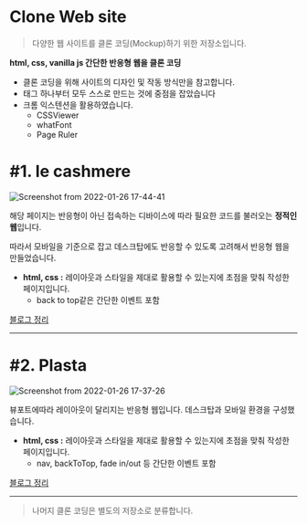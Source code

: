 # Clone Web site

> 다양한 웹 사이트를 클론 코딩(Mockup)하기 위한 저장소입니다.

**html, css, vanilla js 간단한 반응형 웹을 클론 코딩**
- 클론 코딩을 위해 사이트의 디자인 및 작동 방식만을 참고합니다.
- 태그 하나부터 모두 스스로 만드는 것에 중점을 잡았습니다
- 크롬 익스텐션을 활용하였습니다.
  - CSSViewer
  - whatFont
  - Page Ruler

# #1. le cashmere

![Screenshot from 2022-01-26 17-44-41](https://user-images.githubusercontent.com/92058864/151131010-f53ef9ec-da42-4fda-afa6-e8ae5b4a0304.png)

해당 페이지는 반응형이 아닌 접속하는 디바이스에 따라 필요한 코드를 불러오는 **정적인 웹**입니다.

따라서 모바일을 기준으로 잡고 데스크탑에도 반응할 수 있도록 고려해서 반응형 웹을 만들었습니다.

- **html, css :** 레이아웃과 스타일을 제대로 활용할 수 있는지에 초점을 맞춰 작성한 페이지입니다.
  - back to top같은 간단한 이벤트 포함

[블로그 정리](https://velog.io/@duboo/%ED%81%B4%EB%A1%A0-%EC%BD%94%EB%94%A9-1.-html-css)

---

# #2. Plasta

![Screenshot from 2022-01-26 17-37-26](https://user-images.githubusercontent.com/92058864/151130419-d0f65f87-09bb-40e3-8177-3a54a8790576.png)

뷰포트에따라 레이아웃이 달리지는 반응형 웹입니다. 데스크탑과 모바일 환경을 구성했습니다.

- **html, css :** 레이아웃과 스타일을 제대로 활용할 수 있는지에 초점을 맞춰 작성한 페이지입니다.
  - nav, backToTop, fade in/out 등 간단한 이벤트 포함

[블로그 정리](https://velog.io/@duboo/%ED%81%B4%EB%A1%A0-%EC%BD%94%EB%94%A9-2)

---
>나머지 클론 코딩은 별도의 저장소로 분류합니다.
